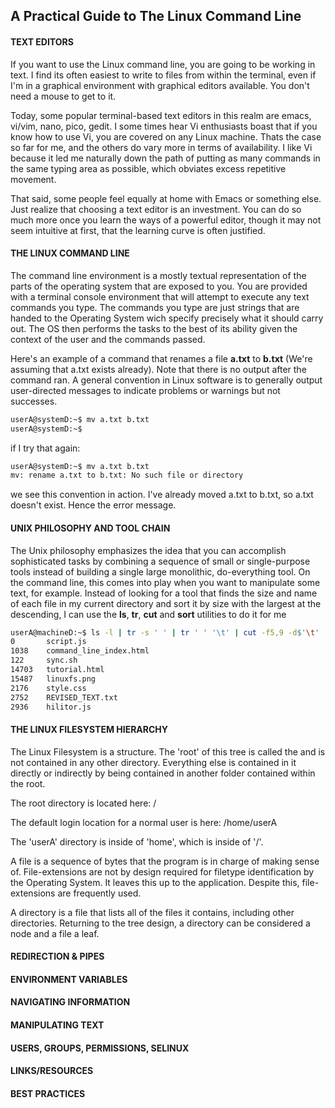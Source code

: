 ## A Practical Guide to The Linux Command Line

#### TEXT EDITORS

If you want to use the Linux command line, you are going to be working in text.  I find its often easiest to write to files from within the terminal, even if I'm in a graphical environment with graphical editors available.  You don't need a mouse to get to it.

Today, some popular terminal-based text editors in this realm are emacs, vi/vim, nano, pico, gedit.
I some times hear Vi enthusiasts boast that if you know how to use Vi, you are covered on any
Linux machine. Thats the case so far for me, and the others do vary more in terms of availability.
I like Vi because it led me naturally down the path of putting as many commands in the same typing area
as possible, which obviates excess repetitive movement.

That said, some people feel equally at home with Emacs or something else.  Just realize that choosing a text editor is an investment.  You can do so much more once you learn the ways of a powerful editor, though it may not seem intuitive at first, that the learning curve is often justified.

#### THE LINUX COMMAND LINE

The command line environment is a mostly textual representation of the parts of the operating system that are exposed to you.  You are provided with a terminal console environment that will attempt to execute any text commands you type.
The commands you type are just strings that are handed to the Operating System wich specify precisely what it should carry out.  The OS then performs the tasks to the best of its ability given the context of the user and the commands passed.

Here's an example of a command that renames a file **a.txt** to **b.txt** (We're assuming that a.txt exists already).  Note that there is no output after the command ran.  A general convention in Linux software is to generally output user-directed messages to indicate problems or warnings but not successes.

```bash
userA@systemD:~$ mv a.txt b.txt
userA@systemD:~$
```

if I try that again:

```bash
userA@systemD:~$ mv a.txt b.txt
mv: rename a.txt to b.txt: No such file or directory
```

we see this convention in action. I've already moved a.txt to b.txt, so a.txt doesn't exist.  Hence the error message.


#### UNIX PHILOSOPHY AND TOOL CHAIN

The Unix philosophy emphasizes the idea that you can accomplish sophisticated tasks by combining
 a sequence of small or single-purpose tools instead of building a single large monolithic,
do-everything tool. On the command line, this comes into play when you want to manipulate some text,
for example.  Instead of looking for a tool that finds the size and name of each file in my current directory and sort it by size with the largest at the descending, I can use the **ls**, **tr**, **cut** and **sort** utilities to do it for me

```bash
userA@machineD:~$ ls -l | tr -s ' ' | tr ' ' '\t' | cut -f5,9 -d$'\t' | sort -nrk1
0       script.js
1038    command_line_index.html
122     sync.sh
14703   tutorial.html
15487   linuxfs.png
2176    style.css
2752    REVISED_TEXT.txt
2936    hilitor.js
```


#### THE LINUX FILESYSTEM HIERARCHY

The Linux Filesystem is a <tree> structure.  The 'root' of this tree is called
the <top level> and is not contained in any other directory. Everything else is
contained in it directly or indirectly by being contained in another folder
contained within the root.

The root directory is located here: /

The default login location for a normal user is here: /home/userA

The 'userA' directory is inside of 'home', which is inside of '/'.


A file is a sequence of bytes that the program is in charge of making sense of.  File-extensions
are not by design required for filetype identification by the Operating System. It leaves this up
to the application. Despite this, file-extensions are frequently used.

A directory is a file that lists all of the files it contains, including other directories. Returning
to the tree design, a directory can be considered a node and a file a leaf.


#### REDIRECTION & PIPES
#### ENVIRONMENT VARIABLES
#### NAVIGATING INFORMATION
#### MANIPULATING TEXT
#### USERS, GROUPS, PERMISSIONS, SELINUX
#### LINKS/RESOURCES
#### BEST PRACTICES
